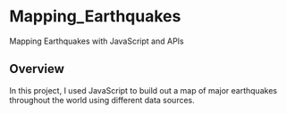 # Mapping_Earthquakes
Mapping Earthquakes with JavaScript and APIs

## Overview
In this project, I used JavaScript to build out a map of major earthquakes throughout the world using different data sources.
